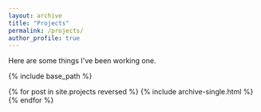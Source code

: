 ```yaml
---
layout: archive
title: "Projects"
permalink: /projects/
author_profile: true
---
```


Here are some things I've been working one.

{% include base_path %}

{% for post in site.projects reversed %}
  {% include archive-single.html %}
{% endfor %}